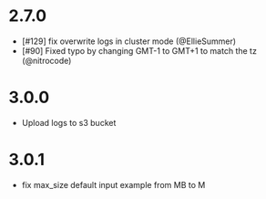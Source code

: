 
# 2.7.0

- [#129] fix overwrite logs in cluster mode (@EllieSummer)
- [#90] Fixed typo by changing GMT-1 to GMT+1 to match the tz (@nitrocode)

# 3.0.0

- Upload logs to s3 bucket

# 3.0.1

- fix max_size default input example from MB to M